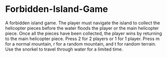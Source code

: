# Forbidden-Island-Game
A forbidden island game. The player must navigate the island to collect the helicopter pieces before the water floods the player or the main helicopter piece. Once all the pieces have been collected, the player wins by returning to the main helicopter piece. Press 2 for 2 players or 1 for 1 player. Press m for a normal mountain, r for a random mountain, and t for random terrain. Use the snorkel to travel through water for a limited time.
